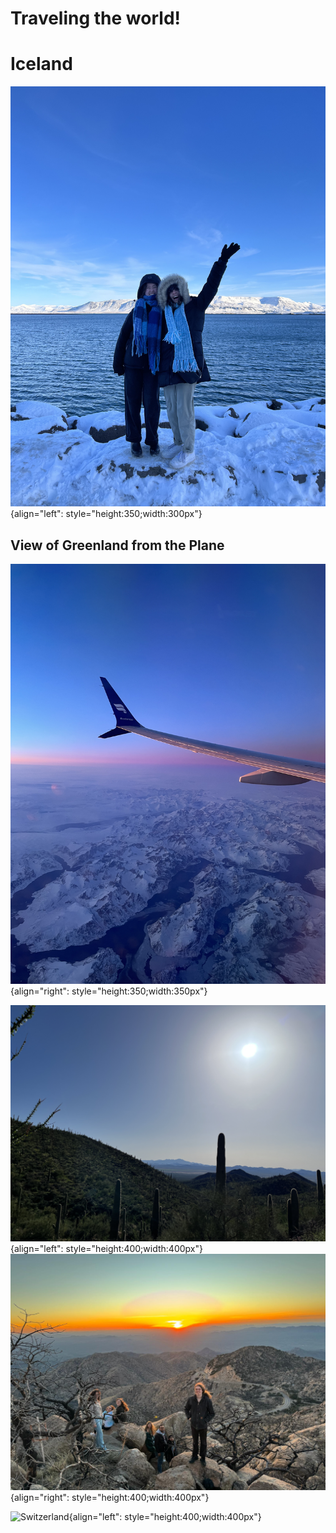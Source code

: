 # Traveling the world!

# Iceland
![Iceland](./media/IMG_6581.jpeg "w/ Nicole"){align="left": style="height:350;width:300px"}
## View of Greenland from the Plane
![Iceland](./media/IMG_6502.jpeg "Greenland"){align="right": style="height:350;width:350px"}

![Arizona](./media/IMG_7557.jpeg "cacti"){align="left": style="height:400;width:400px"}
![Arizona](./media/cbe8a7ba-4e10-49f5-8ba9-391b44ebc188.jpg "mountain"){align="right": style="height:400;width:400px"}

![Switzerland](./media/IMG_0344.jpeg "Switzerland"){align="left": style="height:400;width:400px"}
